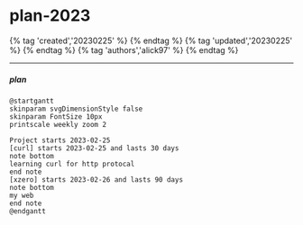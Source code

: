 # plan-2023

{% tag 'created','20230225' %} {% endtag %} {% tag 'updated','20230225' %} {% endtag %} {% tag 'authors','alick97' %} {% endtag %}

---

##### plan

```puml
@startgantt
skinparam svgDimensionStyle false
skinparam FontSize 10px
printscale weekly zoom 2

Project starts 2023-02-25
[curl] starts 2023-02-25 and lasts 30 days
note bottom
learning curl for http protocal
end note
[xzero] starts 2023-02-26 and lasts 90 days
note bottom
my web
end note
@endgantt
```